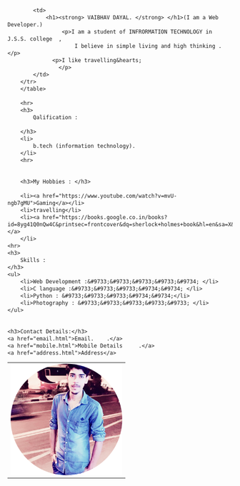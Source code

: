 <html><head>
    <title>
        My Information
        </title>
    </head>
    <body>
    	<style type="text/css">
    		body {
 				 background-image: url('back.png');
				}
    	</style>
   <table cellspacing="20">
 	<tr>
  			<td>
   			 <img src="vaibhav.png" width="250 height="300">
  			</td>
  		
  		
  			<td>
  				<h1><strong> VAIBHAV DAYAL. </strong> </h1>(I am a Web Developer.)
   					 <p>I am a student of INFRORMATION TECHNOLOGY in J.S.S. college  ,  
   						 I believe in simple living and high thinking .</p>
  				  <p>I like travelling&hearts;
					</p>
  			</td>
  		</tr>
   		</table>
    
		<hr>
		<h3>
			Qalification :

		</h3>
		<li>
			b.tech (information technology).
		</li>
		<hr>

	
		<h3>My Hobbies : </h3>
	
		<li><a href="https://www.youtube.com/watch?v=mvU-ngb7gMU">Gaming</a></li>
		<li>travelling</li>
		<li><a href="https://books.google.co.in/books?id=8yg41Q0nQw4C&printsec=frontcover&dq=sherlock+holmes+book&hl=en&sa=X&ved=2ahUKEwj79YjfpLnqAhXSWisKHQ_zCBgQ6AEwAHoECAQQAg#v=onepage&q=sherlock%20holmes%20book&f=false">Books </a>
		</li>
	<hr>
	<h3>
		Skills :
	</h3>
	<ul>
		<li>Web Development :&#9733;&#9733;&#9733;&#9733;&#9734; </li>
		<li>C language :&#9733;&#9733;&#9733;&#9734;&#9734; </li>
		<li>Python : &#9733;&#9733;&#9733;&#9734;&#9734;</li>
		<li>Photography : &#9733;&#9733;&#9733;&#9733;&#9733; </li>
	</ul>


	<h3>Contact Details:</h3>
	<a href="email.html">Email.    .</a>
	<a href="mobile.html">Mobile Details     .</a>
	<a href="address.html">Address</a>
	

  
 
</body></html>
